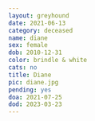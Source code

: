 ```yaml
---
layout: greyhound
date: 2021-06-13
category: deceased
name: diane
sex: female
dob: 2010-12-31
color: brindle & white
cats: no
title: Diane
pic: diane.jpg
pending: yes
doa: 2021-07-25
dod: 2023-03-23
---
```


